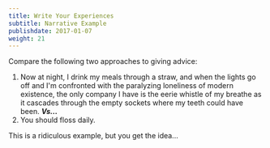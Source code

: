 ```yaml
---
title: Write Your Experiences
subtitle: Narrative Example
publishdate: 2017-01-07
weight: 21
---
```


Compare the following two approaches to giving advice:

1. Now at night, I drink my meals through a straw, and when the lights go off and I'm confronted with the paralyzing loneliness of modern existence, the only company I have is the eerie whistle of my breathe as it cascades through the empty sockets where my teeth could have been. ***Vs...***
2. You should floss daily.

<span class="fragment footnote"><i class="fa fa-thumbs-down" aria-hidden="true"></i>This is a ridiculous example, but you get the idea...</span>